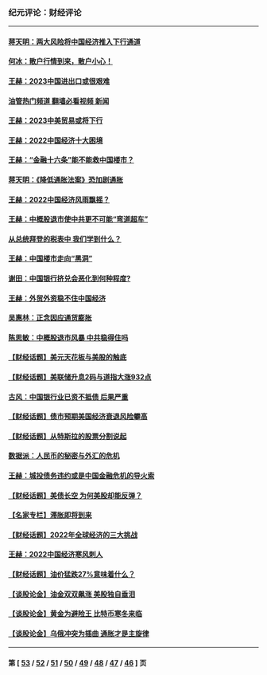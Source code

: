 ### 纪元评论：财经评论
---
#### [蒋天明：两大风险将中国经济推入下行通道](../../pages/nsc1026/n13929820.md?02190330) 
#### [何冰：散户行情到来，散户小心！](../../pages/nsc1026/n13928308.md?02190330) 
#### [王赫：2023中国进出口或很艰难](../../pages/nsc1026/n13911515.md?02190330) 
#### [油管热门频道 翻墙必看视频 新闻](ok?02190330)
#### [王赫：2023中美贸易或将下行](../../pages/nsc1026/n13899005.md?02190330) 
#### [王赫：2022中国经济十大困境](../../pages/nsc1026/n13883766.md?02190330) 
#### [王赫：“金融十六条”能不能救中国楼市？](../../pages/nsc1026/n13868431.md?02190330) 
#### [蒋天明：《降低通胀法案》恐加剧通胀](../../pages/nsc1026/n13806996.md?02190330) 
#### [王赫：2022中国经济风雨飘摇？](../../pages/nsc1026/n13803207.md?02190330) 
#### [王赫：中概股退市使中共更不可能“弯道超车”](../../pages/nsc1026/n13802858.md?02190330) 
#### [从总统拜登的税表中 我们学到什么？](../../pages/nsc1026/n13773081.md?02190330) 
#### [王赫：中国楼市走向“黑洞”](../../pages/nsc1026/n13770647.md?02190330) 
#### [谢田：中国银行挤兑会恶化到何种程度?](../../pages/nsc1026/n13766965.md?02190330) 
#### [王赫：外贸外资稳不住中国经济](../../pages/nsc1026/n13753933.md?02190330) 
#### [吴惠林：正念因应通货膨胀](../../pages/nsc1026/n13750350.md?02190330) 
#### [陈思敏：中概股退市风暴 中共稳得住吗](../../pages/nsc1026/n13738978.md?02190330) 
#### [【财经话题】美元天花板与美股的触底](../../pages/nsc1026/n13736495.md?02190330) 
#### [【财经话题】美联储升息2码与道指大涨932点](../../pages/nsc1026/n13727377.md?02190330) 
#### [古风：中国银行业已资不抵债 后果严重](../../pages/nsc1026/n13726111.md?02190330) 
#### [【财经话题】债市预期美国经济衰退风险攀高](../../pages/nsc1026/n13698043.md?02190330) 
#### [【财经话题】从特斯拉的股票分割说起](../../pages/nsc1026/n13679733.md?02190330) 
#### [数据派：人民币的秘密与外汇的危机](../../pages/nsc1026/n13667092.md?02190330) 
#### [王赫：城投债务违约或是中国金融危机的导火索](../../pages/nsc1026/n13665322.md?02190330) 
#### [【财经话题】美债长空 为何美股却能反弹？](../../pages/nsc1026/n13665895.md?02190330) 
#### [【名家专栏】滞胀即将到来](../../pages/nsc1026/n13658171.md?02190330) 
#### [【财经话题】2022年全球经济的三大挑战](../../pages/nsc1026/n13654423.md?02190330) 
#### [王赫：2022中国经济寒风刺人](../../pages/nsc1026/n13651403.md?02190330) 
#### [【财经话题】油价猛跌27%意味着什么？](../../pages/nsc1026/n13648767.md?02190330) 
#### [【谈股论金】油金双双飙涨 美股独自垂泪](../../pages/nsc1026/n13631742.md?02190330) 
#### [【谈股论金】黄金为避险王 比特币寒冬来临](../../pages/nsc1026/n13600406.md?02190330) 
#### [【谈股论金】乌俄冲突为插曲 通胀才是主旋律](../../pages/nsc1026/n13576797.md?02190330) 

---
#### 第 [ [53](./53.md?02190330) / [52](./52.md?02190330) / [51](./51.md?02190330) / [50](./50.md?02190330) / [49](./49.md?02190330) / [48](./48.md?02190330) / [47](./47.md?02190330) / [46](./46.md?02190330) ] 页

